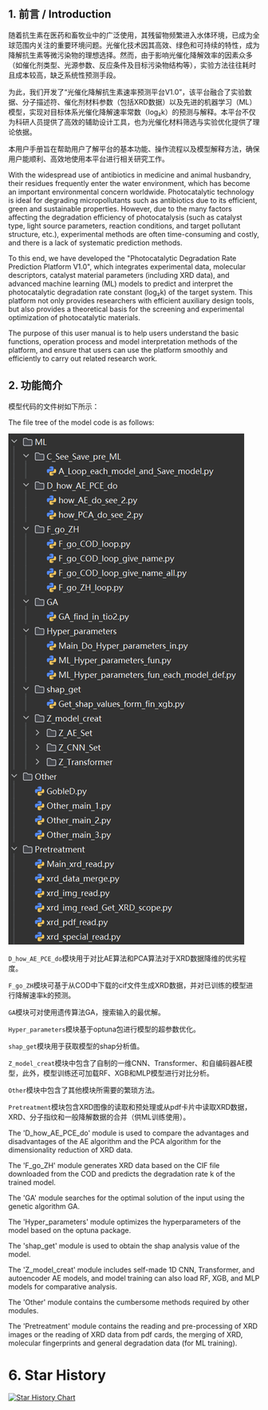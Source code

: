 ## 1. 前言 / Introduction

随着抗生素在医药和畜牧业中的广泛使用，其残留物频繁进入水体环境，已成为全球范围内关注的重要环境问题。光催化技术因其高效、绿色和可持续的特性，成为降解抗生素等微污染物的理想选择。然而，由于影响光催化降解效率的因素众多（如催化剂类型、光源参数、反应条件及目标污染物结构等），实验方法往往耗时且成本较高，缺乏系统性预测手段。

为此，我们开发了“光催化降解抗生素速率预测平台V1.0”，该平台融合了实验数据、分子描述符、催化剂材料参数（包括XRD数据）以及先进的机器学习（ML）模型，实现对目标体系光催化降解速率常数（log₂k）的预测与解释。本平台不仅为科研人员提供了高效的辅助设计工具，也为光催化材料筛选与实验优化提供了理论依据。

本用户手册旨在帮助用户了解平台的基本功能、操作流程以及模型解释方法，确保用户能顺利、高效地使用本平台进行相关研究工作。

With the widespread use of antibiotics in medicine and animal husbandry, their residues frequently enter the water environment, which has become an important environmental concern worldwide. Photocatalytic technology is ideal for degrading micropollutants such as antibiotics due to its efficient, green and sustainable properties. However, due to the many factors affecting the degradation efficiency of photocatalysis (such as catalyst type, light source parameters, reaction conditions, and target pollutant structure, etc.), experimental methods are often time-consuming and costly, and there is a lack of systematic prediction methods.

To this end, we have developed the "Photocatalytic Degradation Rate Prediction Platform V1.0", which integrates experimental data, molecular descriptors, catalyst material parameters (including XRD data), and advanced machine learning (ML) models to predict and interpret the photocatalytic degradation rate constant (log₂k) of the target system. This platform not only provides researchers with efficient auxiliary design tools, but also provides a theoretical basis for the screening and experimental optimization of photocatalytic materials.

The purpose of this user manual is to help users understand the basic functions, operation process and model interpretation methods of the platform, and ensure that users can use the platform smoothly and efficiently to carry out related research work.

## 2. 功能简介

模型代码的文件树如下所示：

The file tree of the model code is as follows:

![alt text](README_img/image.png)

`D_how_AE_PCE_do`模块用于对比AE算法和PCA算法对于XRD数据降维的优劣程度。

`F_go_ZH`模块可基于从COD中下载的cif文件生成XRD数据，并对已训练的模型进行降解速率k的预测。

`GA`模块可对使用遗传算法GA，搜索输入的最优解。

`Hyper_parameters`模块基于optuna包进行模型的超参数优化。

`shap_get`模块用于获取模型的shap分析值。

`Z_model_creat`模块中包含了自制的一维CNN、Transformer、和自编码器AE模型，此外，模型训练还可加载RF、XGB和MLP模型进行对比分析。

`Other`模块中包含了其他模块所需要的繁琐方法。

`Pretreatment`模块包含XRD图像的读取和预处理或从pdf卡片中读取XRD数据，XRD、分子指纹和一般降解数据的合并（供ML训练使用）。

The 'D_how_AE_PCE_do' module is used to compare the advantages and disadvantages of the AE algorithm and the PCA algorithm for the dimensionality reduction of XRD data.

The 'F_go_ZH' module generates XRD data based on the CIF file downloaded from the COD and predicts the degradation rate k of the trained model.

The 'GA' module searches for the optimal solution of the input using the genetic algorithm GA.

The 'Hyper_parameters' module optimizes the hyperparameters of the model based on the optuna package.

The 'shap_get' module is used to obtain the shap analysis value of the model.

The 'Z_model_creat' module includes self-made 1D CNN, Transformer, and autoencoder AE models, and model training can also load RF, XGB, and MLP models for comparative analysis.

The 'Other' module contains the cumbersome methods required by other modules.

The 'Pretreatment' module contains the reading and pre-processing of XRD images or the reading of XRD data from pdf cards, the merging of XRD, molecular fingerprints and general degradation data (for ML training).

# 6. Star History

[![Star History Chart](https://api.star-history.com/svg?repos=HTY-DBY/xrd&type=Date)](https://www.star-history.com/#HTY-DBY/xrd&Date)